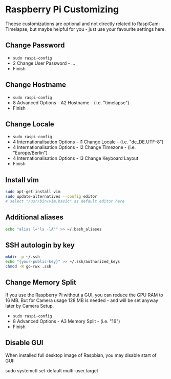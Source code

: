 Raspberry Pi Customizing
========================

Theese customizations are optional and not directly related to RaspiCam-Timelapse,
but maybe helpful for you - just use your favourite settings here.

Change Password
---------------
- `sudo raspi-config`
- 2 Change User Password - ...
- Finish

Change Hostname
---------------
- `sudo raspi-config`
- 8 Advanced Options - A2 Hostname - (i.e. "timelapse")
- Finish

Change Locale
-------------
- `sudo raspi-config`
- 4 Internationalisation Options - I1 Change Locale - (i.e. "de_DE.UTF-8")
- 4 Internationalisation Options - I2 Change Timezone - (i.e. "Europe/Berlin")
- 4 Internationalisation Options - I3 Change Keyboard Layout
- Finish

Install vim
-----------
```bash
sudo apt-get install vim
sudo update-alternatives --config editor
# select "/usr/bin/vim.basic" as default editor here
```

Additional aliases
------------------
```bash
echo "alias l='ls -lA'" >> ~/.bash_aliases
```

SSH autologin by key
--------------------
```bash
mkdir -p ~/.ssh
echo "{your-public-key}" >> ~/.ssh/authorized_keys
chmod -R go-rwx .ssh
```

Change Memory Split
-------------------
If you use the Raspberry Pi without a GUI, you can reduce the GPU RAM to 16 MB.
But for Camera usage 128 MB is needed - and will be set anyway later by Camera Setup.

- `sudo raspi-config`
- 8 Advanced Options - A3 Memory Split - (i.e. "16")
- Finish

Disable GUI
-----------
When installed full desktop image of Raspbian, you may disable start of GUI:

sudo systemctl set-default multi-user.target
